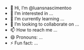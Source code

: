 - 👋 Hi, I’m @luansnascimentoo
- 👀 I’m interested in ...
- 🌱 I’m currently learning ...
- 💞️ I’m looking to collaborate on ...
- 📫 How to reach me ...
- 😄 Pronouns: ...
- ⚡ Fun fact: ...

<!---
luansnascimentoo/luansnascimentoo is a ✨ special ✨ repository because its `README.md` (this file) appears on your GitHub profile.
You can click the Preview link to take a look at your changes.
--->
